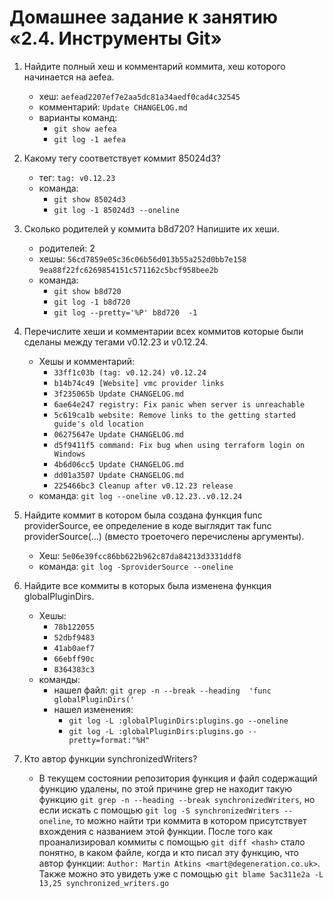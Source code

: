 # Домашнее задание к занятию «2.4. Инструменты Git»

1. Найдите полный хеш и комментарий коммита, хеш которого начинается на aefea.
   * хеш: `aefead2207ef7e2aa5dc81a34aedf0cad4c32545`
   * комментарий: `Update CHANGELOG.md`
   * варианты команд: 
      * `git show aefea`
      * `git log -1 aefea`
   
2. Какому тегу соответствует коммит 85024d3?
   * тег: `tag: v0.12.23`
   * команда:
      * `git show 85024d3`
      * `git log -1 85024d3 --oneline`
   
3. Сколько родителей у коммита b8d720? Напишите их хеши.
   * родителей: 2
   * хешы: `56cd7859e05c36c06b56d013b55a252d0bb7e158` `9ea88f22fc6269854151c571162c5bcf958bee2b`
   * команда:
      * `git show b8d720`
      * `git log -1 b8d720`
      * `git log --pretty='%P' b8d720  -1`
   
4. Перечислите хеши и комментарии всех коммитов которые были сделаны между тегами v0.12.23 и v0.12.24. 
   * Хешы и комментарий:
      * `33ff1c03b (tag: v0.12.24) v0.12.24`
      * `b14b74c49 [Website] vmc provider links`
      * `3f235065b Update CHANGELOG.md`
      * `6ae64e247 registry: Fix panic when server is unreachable`
      * `5c619ca1b website: Remove links to the getting started guide's old location`
      * `06275647e Update CHANGELOG.md`
      * `d5f9411f5 command: Fix bug when using terraform login on Windows`
      * `4b6d06cc5 Update CHANGELOG.md`
      * `dd01a3507 Update CHANGELOG.md`
      * `225466bc3 Cleanup after v0.12.23 release`
   * команда: `git log --oneline v0.12.23..v0.12.24`
   
5. Найдите коммит в котором была создана функция func providerSource, ее определение в коде выглядит так func providerSource(...) (вместо троеточего перечислены аргументы).
   * Хеш: `5e06e39fcc86bb622b962c87da84213d3331ddf8`
   * команда: `git log -SproviderSource --oneline`
6. Найдите все коммиты в которых была изменена функция globalPluginDirs.
   * Хешы:
      * `78b122055`
      * `52dbf9483`
      * `41ab0aef7`
      * `66ebff90c`
      * `8364383c3`
   * команды:
      * нашел файл: `git grep -n --break --heading  'func globalPluginDirs('`
      * нашел изменения: 
        * `git log -L :globalPluginDirs:plugins.go --oneline`
        * `git log -L :globalPluginDirs:plugins.go --pretty=format:"%H"`
7. Кто автор функции synchronizedWriters? 
   * В текущем состоянии репозитория функция и файл содержащий функцию удалены, по этой причине grep не находит такую функцию `git grep -n --heading --break synchronizedWriters`, но если искать с помощью `git log -S synchronizedWriters --oneline`, то можно найти три коммита в котором присутствует вхождения с названием этой функции. После того как проанализировал коммиты с помощью `git diff <hash>` стало понятно, в каком файле, когда и кто писал эту функцию, что автор функции: `Author: Martin Atkins <mart@degeneration.co.uk>`. Также можно это увидеть уже с помощью `git blame 5ac311e2a -L 13,25 synchronized_writers.go`
   
   
   
